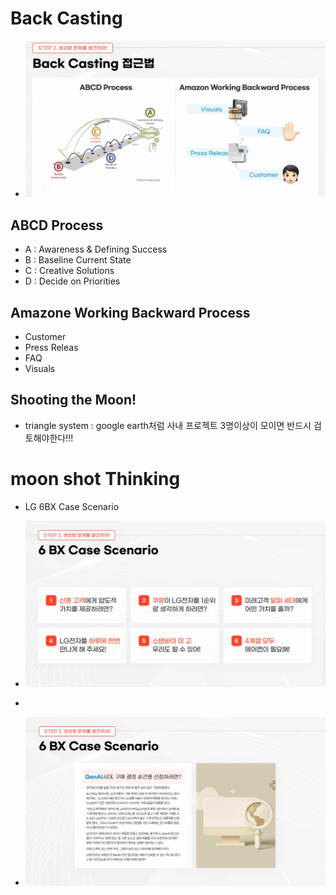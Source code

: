 # Back Casting
- ![alt text](image.png)
## ABCD Process
- A : Awareness & Defining Success
- B : Baseline Current State
- C : Creative Solutions
- D : Decide on Priorities

## Amazone Working Backward Process
- Customer
- Press Releas
- FAQ
- Visuals




## Shooting the Moon!
- triangle system : google earth처럼 사내 프로젝트 3명이상이 모이면 반드시 검토해야한다!!!



# moon shot Thinking 
- LG 6BX Case Scenario
- ![alt text](image-1.png)

- 


- ![alt text](image-2.png)



